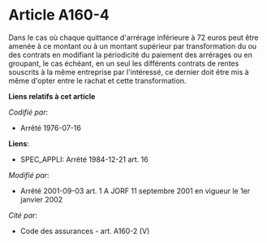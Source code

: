 # Article A160-4

Dans le cas où chaque quittance d'arrérage inférieure à 72 euros peut être amenée à ce montant ou à un montant supérieur par
transformation du ou des contrats en modifiant la périodicité du paiement des arrérages ou en groupant, le cas échéant, en un
seul les différents contrats de rentes souscrits à la même entreprise par l'intéressé, ce dernier doit être mis à même
d'opter entre le rachat et cette transformation.

**Liens relatifs à cet article**

_Codifié par_:

  - Arrêté 1976-07-16

**Liens**:

  - SPEC_APPLI: Arrêté 1984-12-21 art. 16

_Modifié par_:

  - Arrêté 2001-09-03 art. 1 A JORF 11 septembre 2001 en vigueur le 1er janvier 2002

_Cité par_:

  - Code des assurances - art. A160-2 (V)
